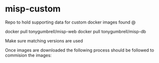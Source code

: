 # misp-custom
Repo to hold supporting data for custom docker images found @

docker pull tonygumbrell/misp-web
docker pull tonygumbrell/misp-db

Make sure matching versions are used

Once images are downloaded the following process should be followed to commision the images:


